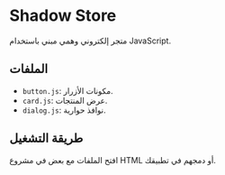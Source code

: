 # Shadow Store
متجر إلكتروني وهمي مبني باستخدام JavaScript.

## الملفات
- `button.js`: مكونات الأزرار.
- `card.js`: عرض المنتجات.
- `dialog.js`: نوافذ حوارية.

## طريقة التشغيل
افتح الملفات مع بعض في مشروع HTML أو دمجهم في تطبيقك.
